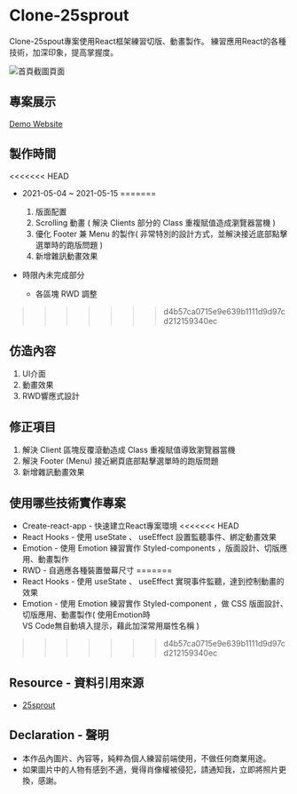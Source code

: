 # Clone-25sprout 

Clone-25spout專案使用React框架練習切版、動畫製作。
練習應用React的各種技術，加深印象，提高掌握度。


![首頁截圖頁面](https://github.com/gn00667340/clone-25sprout/blob/master/src/assets/preview.png)

## 專案展示

[Demo Website](https://gn00667340.github.io/clone-25sprout/)

## 製作時間

<<<<<<< HEAD
- 2021-05-04 ~ 2021-05-15
=======
  1. 版面配置
  2. Scrolling 動畫 ( 解決 Clients 部分的 Class 重複賦值造成瀏覽器當機 )
  3. 優化 Footer 兼 Menu 的製作( 非常特別的設計方式，並解決接近底部點擊選單時的跑版問題 )
  4. 新增雜訊動畫效果
  
- 時限內未完成部分
  - 各區塊 RWD 調整
>>>>>>> d4b57ca0715e9e639b1111d9d97cd212159340ec

## 仿造內容

  1. UI介面
  2. 動畫效果
  3. RWD響應式設計

## 修正項目

  1. 解決 Client 區塊反覆滾動造成 Class 重複賦值導致瀏覽器當機
  2. 解決 Footer (Menu) 接近網頁底部點擊選單時的跑版問題
  3. 新增雜訊動畫效果

## 使用哪些技術實作專案

- Create-react-app - 快速建立React專案環境
<<<<<<< HEAD
- React Hooks - 使用 useState 、 useEffect 設置監聽事件、綁定動畫效果
- Emotion - 使用 Emotion 練習實作 Styled-components ，版面設計、切版應用、動畫製作
- RWD - 自適應各種裝置螢幕尺寸
=======
- React Hooks - 使用 useState 、 useEffect 實現事件監聽，達到控制動畫的效果
- Emotion - 使用 Emotion 練習實作 Styled-component ，做 CSS 版面設計、切版應用、動畫製作( 使用Emotion時  
  VS Code無自動填入提示，藉此加深常用屬性名稱 )
>>>>>>> d4b57ca0715e9e639b1111d9d97cd212159340ec

## Resource - 資料引用來源

- [25sprout](https://www.25sprout.com/)

## Declaration - 聲明

- 本作品內圖片、內容等，純粹為個人練習前端使用，不做任何商業用途。
- 如果圖片中的人物有感到不適，覺得肖像權被侵犯，請通知我，立即將照片更換，感謝。
